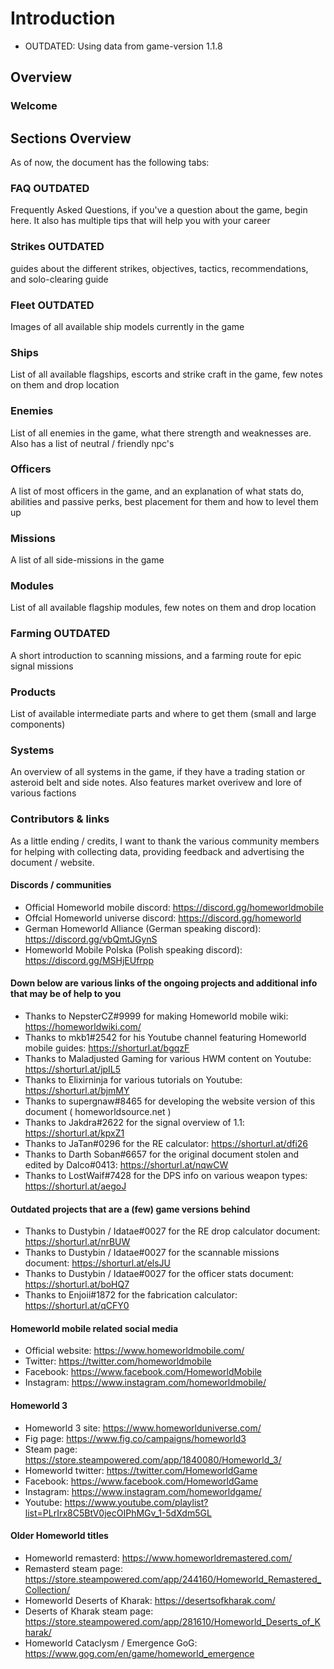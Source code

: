 # Introduction

- OUTDATED: Using data from game-version 1.1.8

## Overview

### Welcome

## Sections Overview

As of now, the document has the following tabs:

### FAQ OUTDATED

Frequently Asked Questions, if you've a question about the game, begin here. It also has multiple tips that will help you with your career

### Strikes OUTDATED

guides about the different strikes,  objectives, tactics, recommendations, and solo-clearing guide

### Fleet OUTDATED

Images of all available ship models currently in the game

### Ships

List of all available flagships, escorts and strike craft in the game, few notes on them and drop location

### Enemies

List of all enemies in the game, what there strength and weaknesses are. Also has a list of neutral / friendly npc's

### Officers

A list of most officers in the game, and an explanation of what stats do, abilities and passive perks, best placement for them and how to level them up

### Missions

A list of all side-missions in the game

### Modules

List of all available flagship modules, few notes on them and drop location

### Farming OUTDATED

A short introduction to scanning missions, and a farming route for epic signal missions

### Products

List of available intermediate parts and where to get them (small and large components)

### Systems

An overview of all systems in the game, if they have a trading station or asteroid belt and side notes. Also features market overivew and lore of various factions

### Contributors & links

As a little ending / credits, I want to thank the various community members for helping with collecting data, providing feedback and advertising the document / website.

#### Discords / communities

- Official Homeworld mobile discord: <https://discord.gg/homeworldmobile>
- Offcial Homeworld universe discord: <https://discord.gg/homeworld>
- German Homeworld Alliance (German speaking discord): <https://discord.gg/vbQmtJGynS>
- Homeworld Mobile Polska (Polish speaking discord): <https://discord.gg/MSHjEUfrpp>

#### Down below are various links of the ongoing projects and additional info that may be of help to you

- Thanks to NepsterCZ#9999 for making Homeworld mobile wiki: <https://homeworldwiki.com/>
- Thanks to mkb1#2542 for his Youtube channel featuring Homeworld mobile guides: <https://shorturl.at/bgqzF>
- Thanks to Maladjusted Gaming for various HWM content on Youtube: <https://shorturl.at/jpIL5>
- Thanks to Elixirninja for various tutorials on Youtube: <https://shorturl.at/bjmMY>
- Thanks to supergnaw#8465 for developing the website version of this document ( homeworldsource.net )
- Thanks to Jakdra#2622 for the signal overview of 1.1: <https://shorturl.at/kpxZ1>
- Thanks to JaTan#0296 for the  RE calculator: <https://shorturl.at/dfi26>
- Thanks to Darth Soban#6657 for the original document stolen and edited by Dalco#0413: <https://shorturl.at/nqwCW>
- Thanks to LostWaif#7428 for the DPS info on various weapon types: <https://shorturl.at/aegoJ>

#### Outdated projects that are a (few) game versions behind

- Thanks to Dustybin / Idatae#0027 for the RE drop calculator document: <https://shorturl.at/nrBUW>
- Thanks to Dustybin / Idatae#0027 for the scannable missions document: <https://shorturl.at/elsJU>
- Thanks to Dustybin / Idatae#0027 for the officer stats document: <https://shorturl.at/boHQ7>
- Thanks to Enjoii#1872 for the fabrication calculator: <https://shorturl.at/qCFY0>

#### Homeworld mobile related social media

- Official website: <https://www.homeworldmobile.com/>
- Twitter: <https://twitter.com/homeworldmobile>
- Facebook: <https://www.facebook.com/HomeworldMobile>
- Instagram: <https://www.instagram.com/homeworldmobile/>

#### Homeworld 3

- Homeworld 3 site: <https://www.homeworlduniverse.com/>
- Fig page: <https://www.fig.co/campaigns/homeworld3>
- Steam page: <https://store.steampowered.com/app/1840080/Homeworld_3/>
- Homeworld twitter: <https://twitter.com/HomeworldGame>
- Facebook: <https://www.facebook.com/HomeworldGame>
- Instagram: <https://www.instagram.com/homeworldgame/>
- Youtube: <https://www.youtube.com/playlist?list=PLrIrx8C5BtV0jecOIPhMGv_1-5dXdm5GL>

#### Older Homeworld titles

- Homeworld remasterd: <https://www.homeworldremastered.com/>
- Remasterd steam page: <https://store.steampowered.com/app/244160/Homeworld_Remastered_Collection/>
- Homeworld Deserts of Kharak: <https://desertsofkharak.com/>
- Deserts of Kharak steam page: <https://store.steampowered.com/app/281610/Homeworld_Deserts_of_Kharak/>
- Homeworld Cataclysm / Emergence GoG: <https://www.gog.com/en/game/homeworld_emergence>
